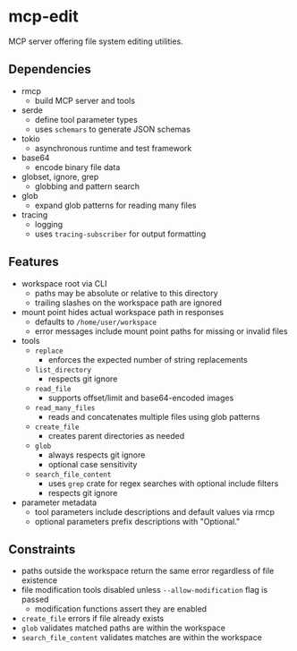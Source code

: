 # mcp-edit
MCP server offering file system editing utilities.

## Dependencies
- rmcp
  - build MCP server and tools
- serde
  - define tool parameter types
  - uses `schemars` to generate JSON schemas
- tokio
  - asynchronous runtime and test framework
- base64
  - encode binary file data
- globset, ignore, grep
  - globbing and pattern search
- glob
  - expand glob patterns for reading many files
- tracing
  - logging
  - uses `tracing-subscriber` for output formatting

## Features
- workspace root via CLI
  - paths may be absolute or relative to this directory
  - trailing slashes on the workspace path are ignored
- mount point hides actual workspace path in responses
  - defaults to `/home/user/workspace`
  - error messages include mount point paths for missing or invalid files
- tools
  - `replace`
    - enforces the expected number of string replacements
  - `list_directory`
    - respects git ignore
  - `read_file`
    - supports offset/limit and base64-encoded images
  - `read_many_files`
    - reads and concatenates multiple files using glob patterns
  - `create_file`
    - creates parent directories as needed
  - `glob`
    - always respects git ignore
    - optional case sensitivity
  - `search_file_content`
    - uses `grep` crate for regex searches with optional include filters
    - respects git ignore
- parameter metadata
  - tool parameters include descriptions and default values via rmcp
  - optional parameters prefix descriptions with "Optional."

## Constraints
- paths outside the workspace return the same error regardless of file existence
- file modification tools disabled unless `--allow-modification` flag is passed
  - modification functions assert they are enabled
- `create_file` errors if file already exists
- `glob` validates matched paths are within the workspace
- `search_file_content` validates matches are within the workspace

